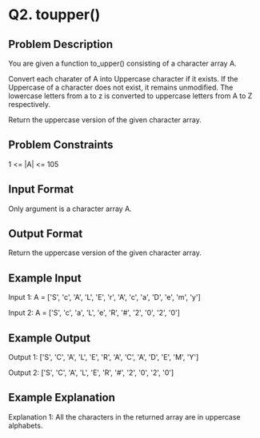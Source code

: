 # Q2. toupper()
## Problem Description
You are given a function to_upper() consisting of a character array A.

Convert each charater of A into Uppercase character if it exists. If the Uppercase of a character does not exist, it remains unmodified.
The lowercase letters from a to z is converted to uppercase letters from A to Z respectively.

Return the uppercase version of the given character array.

## Problem Constraints
1 <= |A| <= 105

## Input Format
Only argument is a character array A.

## Output Format
Return the uppercase version of the given character array.

## Example Input
Input 1:
 A = ['S', 'c', 'A', 'L', 'E', 'r', 'A', 'c', 'a', 'D', 'e', 'm', 'y']

Input 2:
 A = ['S', 'c', 'a', 'L', 'e', 'R', '#', '2', '0', '2', '0']

## Example Output
Output 1:
 ['S', 'C', 'A', 'L', 'E', 'R', 'A', 'C', 'A', 'D', 'E', 'M', 'Y']

Output 2:
 ['S', 'C', 'A', 'L', 'E', 'R', '#', '2', '0', '2', '0']

## Example Explanation
Explanation 1:
 All the characters in the returned array are in uppercase alphabets.
